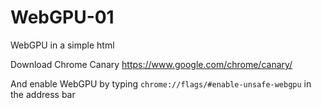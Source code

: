 # WebGPU-01
WebGPU in a simple html

Download Chrome Canary https://www.google.com/chrome/canary/

And enable WebGPU by typing `chrome://flags/#enable-unsafe-webgpu` in the address bar
